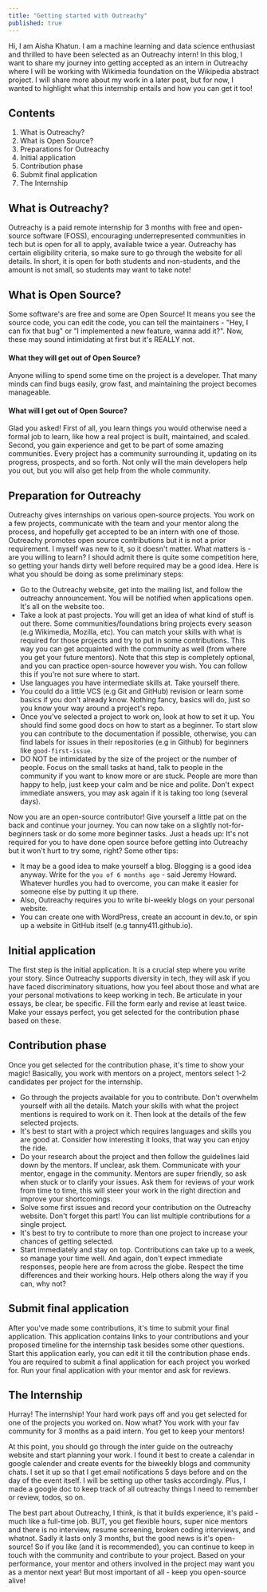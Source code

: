 ```yaml
---
title: "Getting started with Outreachy"
published: true
---
```


Hi, I am Aisha Khatun. I am a machine learning and data science enthusiast and thrilled to have been selected as an Outreachy intern! In this blog, I want to share my journey into getting accepted as an intern in Outreachy where I will be working with Wikimedia foundation on the Wikipedia abstract project. I will share more about my work in a later post, but for now, I wanted to highlight what this internship entails and how you can get it too!

## Contents
1. What is Outreachy?
2. What is Open Source?
3. Preparations for Outreachy
4. Initial application
5. Contribution phase
6. Submit final application
7. The Internship

## What is Outreachy?
Outreachy is a paid remote internship for 3 months with free and open-source software (FOSS), encouraging underrepresented communities in tech but is open for all to apply, available twice a year. Outreachy has certain eligibility criteria, so make sure to go through the website for all details. In short, it is open for both students and non-students, and the amount is not small, so students may want to take note!

## What is Open Source?
Some software's are free and some are Open Source! It means you see the source code, you can edit the code, you can tell the maintainers - "Hey, I can fix that bug" or "I implemented a new feature, wanna add it?". Now, these may sound intimidating at first but it's REALLY not. 
#### What they will get out of Open Source? 
Anyone willing to spend some time on the project is a developer. That many minds can find bugs easily, grow fast, and maintaining the project becomes manageable.
#### What will I get out of Open Source?
Glad you asked! First of all, you learn things you would otherwise need a formal job to learn, like how a real project is built, maintained, and scaled. Second, you gain experience and get to be part of some amazing communities. Every project has a community surrounding it, updating on its progress, prospects, and so forth. Not only will the main developers help you out, but you will also get help from the whole community.

## Preparation for Outreachy
Outreachy gives internships on various open-source projects. You work on a few projects, communicate with the team and your mentor along the process, and hopefully get accepted to be an intern with one of those. Outreachy promotes open source contributions but it is not a prior requirement. I myself was new to it, so it doesn't matter. What matters is -  are you willing to learn? 
I should admit there is quite some competition here, so getting your hands dirty well before required may be a good idea. Here is what you should be doing as some preliminary steps:
* Go to the Outreachy website, get into the mailing list, and follow the outreachy announcement. You will be notified when applications open. It's all on the website too.
* Take a look at past projects. You will get an idea of what kind of stuff is out there. Some communities/foundations bring projects every season (e.g Wikimedia, Mozilla, etc). You can match your skills with what is required for those projects and try to put in some contributions. This way you can get acquainted with the community as well (from where you get your future mentors). Note that this step is completely optional, and you can practice open-source however you wish. You can follow this if you're not sure where to start.
* Use languages you have intermediate skills at. Take yourself there.
* You could do a little VCS (e.g Git and GitHub) revision or learn some basics if you don't already know. Nothing fancy, basics will do, just so you know your way around a project's repo.
* Once you've selected a project to work on, look at how to set it up. You should find some good docs on how to start as a beginner. To start slow you can contribute to the documentation if possible, otherwise, you can find labels for issues in their repositories (e.g in Github) for beginners like `good-first-issue`. 
* DO NOT be intimidated by the size of the project or the number of people. Focus on the small tasks at hand, talk to people in the community if you want to know more or are stuck. People are more than happy to help, just keep your calm and be nice and polite. Don't expect immediate answers, you may ask again if it is taking too long (several days).

Now you are an open-source contributor! Give yourself a little pat on the back and continue your journey. You can now take on a slightly not-for-beginners task or do some more beginner tasks. 
Just a heads up: It's not required for you to have done open source before getting into Outreachy but it won't hurt to try some, right?
Some other tips:
* It may be a good idea to make yourself a blog. Blogging is a good idea anyway. Write for the `you of 6 months ago` - said Jeremy Howard. Whatever hurdles you had to overcome, you can make it easier for someone else by putting it up there. 
* Also, Outreachy requires you to write bi-weekly blogs on your personal website. 
* You can create one with WordPress, create an account in dev.to, or spin up a website in GitHub itself (e.g tanny411.github.io). 

## Initial application
The first step is the initial application. It is a crucial step where you write your story. Since Outreachy supports diversity in tech, they will ask if you have faced discriminatory situations, how you feel about those and what are your personal motivations to keep working in tech. Be articulate in your essays, be clear, be specific. Fill the form early and revise at least twice. Make your essays perfect, you get selected for the contribution phase based on these.

## Contribution phase
Once you get selected for the contribution phase, it's time to show your magic! Basically, you work with mentors on a project, mentors select 1-2 candidates per project for the internship. 

* Go through the projects available for you to contribute. Don't overwhelm yourself with all the details. Match your skills with what the project mentions is required to work on it. Then look at the details of the few selected projects.
* It's best to start with a project which requires languages and skills you are good at. Consider how interesting it looks, that way you can enjoy the ride.
* Do your research about the project and then follow the guidelines laid down by the mentors. If unclear, ask them. Communicate with your mentor, engage in the community. Mentors are super friendly, so ask when stuck or to clarify your issues. Ask them for reviews of your work from time to time, this will steer your work in the right direction and improve your shortcomings.
* Solve some first issues and record your contribution on the Outreachy website. Don't forget this part! You can list multiple contributions for a single project.
* It's best to try to contribute to more than one project to increase your chances of getting selected.
* Start immediately and stay on top. Contributions can take up to a week, so manage your time well. And again, don't expect immediate responses, people here are from across the globe. Respect the time differences and their working hours. Help others along the way if you can, why not?

## Submit final application
After you've made some contributions, it's time to submit your final application. This application contains links to your contributions and your proposed timeline for the internship task besides some other questions. Start this application early, you can edit it till the contribution phase ends. You are required to submit a final application for each project you worked for. Run your final application with your mentor and ask for reviews. 

## The Internship
Hurray! The internship! Your hard work pays off and you get selected for one of the projects you worked on. Now what? You work with your fav community for 3 months as a paid intern. You get to keep your mentors!

At this point, you should go through the inter guide on the outreachy website and start planning your work. I found it best to create a calendar in google calender and create events for the biweekly blogs and community chats. I set it up so that I get email notifications 5 days before and on the day of the event itself. I will be setting up other tasks accordingly. Plus, I made a google doc to keep track of all outreachy things I need to remember or review, todos, so on. 

The best part about Outreachy, I think, is that it builds experience, it's paid - much like a full-time job. BUT, you get flexible hours, super nice mentors and there is no interview, resume screening, broken coding interviews, and whatnot. Sadly it lasts only 3 months, but the good news is it's open-source! So if you like (and it is recommended), you can continue to keep in touch with the community and contribute to your project. Based on your performance, your mentor and others involved in the project may want you as a mentor next year! But most important of all - keep you open-source alive!  